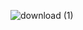 ![download (1)](https://github.com/mut1lation/mut1lation/assets/173019948/5438ae03-c247-4d52-b58d-ce15f9a25173)
